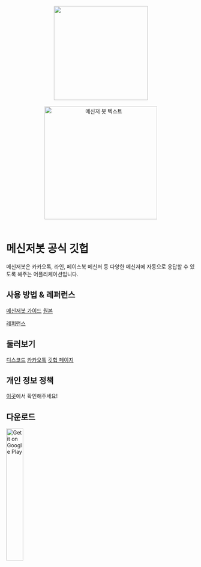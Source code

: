 <p align="center">
  <img width="250" height="250" src="https://messengerbotteam.github.io/images/logo.png">
  <br><br>
  <picture>
    <source width="300" media="(prefers-color-scheme: dark)" srcset="https://raw.githubusercontent.com/MessengerBotTeam/.github/main/profile/images/title-dark.svg">
    <img width="300" alt="메신저 봇 텍스트" src="[./title-light.svg](https://raw.githubusercontent.com/MessengerBotTeam/.github/main/profile/images/title-light.svg)">
  </picture>
  <br><br>
</p>

# 메신저봇 공식 깃헙

메신저봇은 카카오톡, 라인, 페이스북 메신저 등 다양한 메신저에 자동으로 응답할 수 있도록 해주는 어플리케이션입니다.

## 사용 방법 & 레퍼런스
[메신저봇 가이드](https://violet.develope.kr/entry/메신저봇-가이드)
[원본](https://deviolet.tistory.com/entry/메신저봇-가이드)

[레퍼런스](https://violetxf.gitbook.io/messengerbot)

## 둘러보기
[디스코드](https://discord.gg/sQU9BUj) [카카오톡](https://open.kakao.com/o/gMTtmNlc) [깃헙 페이지](https://messengerbotteam.github.io/)

## 개인 정보 정책
[이곳](https://messengerbotteam.github.io/posts/privacy-policy.html)에서 확인해주세요!

## 다운로드
[<img alt="Get it on Google Play" src="https://play.google.com/intl/en_us/badges/static/images/badges/en_badge_web_generic.png" width="30%">](https://play.google.com/store/apps/details?id=com.xfl.msgbot)
